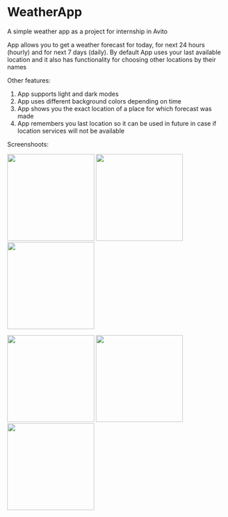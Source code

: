 # WeatherApp

A simple weather app as a project for internship in Avito

App allows you to get a weather forecast for today, for next 24 hours (hourly) and for next 7 days (daily). By default App uses your last available location and it also has functionality for choosing other locations by their names

Other features:
1. App supports light and dark modes
2. App uses different background colors depending on time
2. App shows you the exact location of a place for which forecast was made
3. App remembers you last location so it can be used in future in case if location services will not be available

Screenshoots:

<img src="https://user-images.githubusercontent.com/61622486/131538899-578fe9de-ad0b-4008-bbff-c24d1b21e3d2.png" width="200"> <img src="https://user-images.githubusercontent.com/61622486/131520885-da8ad975-50d0-441b-a865-853ec9c70547.png" width="200"> <img src="https://user-images.githubusercontent.com/61622486/131538694-528a5821-32e8-4f60-9d1a-874d7606aa92.png" width="200">

<img src="https://user-images.githubusercontent.com/61622486/131539549-37e0d98b-6295-430a-945a-3db63d0d3195.png" width="200"> <img src="https://user-images.githubusercontent.com/61622486/131539561-20dbf45f-e566-4342-8c25-8be2db8aea36.png" width="200"> <img src="https://user-images.githubusercontent.com/61622486/131539558-0bd0772f-f338-4a73-86fd-e6e9bbc175b8.png" width="200">
